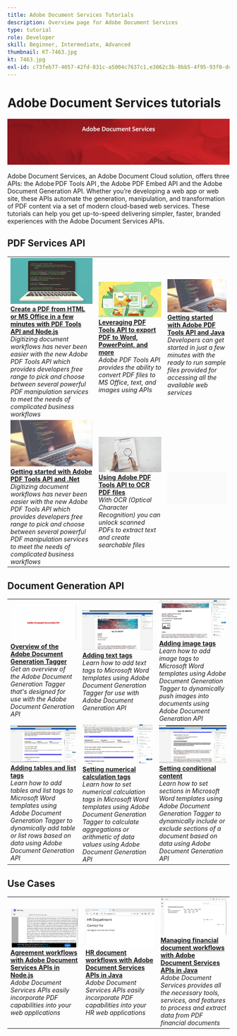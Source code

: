 ```yaml
---
title: Adobe Document Services Tutorials
description: Overview page for Adobe Document Services
type: tutorial
role: Developer
skill: Beginner, Intermediate, Advanced
thumbnail: KT-7463.jpg
kt: 7463.jpg
exl-id: c73feb77-4057-42fd-831c-a5004c7637c1,e3862c3b-8bb5-4f95-93f0-dd3d4e9e0afa
---
```


# Adobe Document Services tutorials

![Document Services Banner](assets/DS_Hero.jpg)

Adobe Document Services, an Adobe Document Cloud solution, offers three APIs: the Adobe PDF Tools API , the Adobe PDF Embed API and the Adobe Document Generation API. Whether you’re developing a web app or web site, these APIs automate the generation, manipulation, and transformation of PDF content via a set of modern cloud-based web services. These tutorials can help you get up-to-speed delivering simpler, faster, branded experiences with the Adobe Document Services APIs.

## PDF Services API

<table style="table-layout:fixed">
<tr>
 <td>
   <a href="pdfservices/createpdffromhtml.md">
      <img alt="Create a PDF from HTML or MS Office in a few minutes with PDF Tools API and Node.js" src="assets/PDFServices_GettingStartedNode_thumb.jpg" />
   </a>
    <div>
   <a href="pdfservices/createpdffromhtml.md"><strong>Create a PDF from HTML or MS Office in a few minutes with PDF Tools API and Node.js</strong></a>
    </div>
    <em>Digitizing document workflows has never been easier with the new Adobe PDF Tools API which provides developers free range to pick and choose between several powerful PDF manipulation services to meet the needs of complicated business workflows</em>
    <br>
  </td>
  <td>
   <a href="pdfservices/exportpdf.md">
      <img alt="Leveraging PDF Tools API to export PDF to Word, PowerPoint, and more" src="assets/PDFServices_ExportPDF_thumb.jpg" />
   </a>
    <div>
   <a href="pdfservices/exportpdf.md"><strong>Leveraging PDF Tools API to export PDF to Word, PowerPoint, and more</strong></a>
    </div>
    <em>Adobe PDF Tools API provides the ability to convert PDF files to MS Office, text, and images using APIs</em>
    <br>
  </td>
  <td>
   <a href="pdfservices/gettingstartedjava.md">
      <img alt="Getting started with Adobe PDF Tools API and Java" src="assets/PDFServices_GettingStartedJAVA_thumb.jpg" />
   </a>
    <div>
   <a href="pdfservices/gettingstartedjava.md"><strong>Getting started with Adobe PDF Tools API and Java</strong></a>
    </div>
    <em>Developers can get started in just a few minutes with the ready to run sample files provided for accessing all the available web services</em>
    <br>
  </td>
</tr>
<tr>
 <td>
   <a href="pdfservices/gettingstartednet.md">
      <img alt="Getting started with Adobe PDF Tools API and .Net" src="assets/PDFServices_GettingStartedNET_thumb.jpg" />
   </a>
    <div>
   <a href="pdfservices/gettingstartednet.md"><strong>Getting started with Adobe PDF Tools API and .Net</strong></a>
    </div>
    <em>Digitizing document workflows has never been easier with the new Adobe PDF Tools API which provides developers free range to pick and choose between several powerful PDF manipulation services to meet the needs of complicated business workflows</em>
    <br>
  </td>
  <td>
   <a href="pdfservices/ocr.md">
      <img alt="Using Adobe PDF Tools API to OCR PDF files" src="assets/PDFServices_OCR_Thumb.jpg" />
   </a>
    <div>
   <a href="pdfservices/ocr.md"><strong>Using Adobe PDF Tools API to OCR PDF files</strong></a>
    </div>
    <em>With OCR (Optical Character Recognition) you can unlock scanned PDFs to extract text and create searchable files</em>
    <br>
  </td>
  <td>
    <img alt="Spacer" src="assets/GrayBanner_Placeholder.png" />
    <div>
    <br>
  </td>
</tr>
</table>

## Document Generation API

<table style="table-layout:fixed">
<tr>
 <td>
   <a href="docgen/taggeroverview.md">
      <img alt="Overview of the Adobe Document Generation Tagger" src="docgen/assets/Taggeroverview_thumb.jpg" />
   </a>
    <div>
   <a href="docgen/taggeroverview.md"><strong>Overview of the Adobe Document Generation Tagger</strong></a>
    </div>
    <em>Get an overview of the Adobe Document Generation Tagger that's designed for use with the Adobe Document Generation API</em>
    <br>
  </td>
  <td>
   <a href="docgen/taggeraddtexttags.md">
      <img alt="Adding text tags" src="docgen/assets/Taggertexttags_thumb.jpg" />
   </a>
    <div>
   <a href="docgen/taggeraddtexttags.md"><strong>Adding text tags</strong></a>
    </div>
    <em>Learn how to add text tags to Microsoft Word templates using Adobe Document Generation Tagger for use with Adobe Document Generation API</em>
    <br>
  </td>
  <td>
   <a href="docgen/taggeraddimagetags.md">
      <img alt="Adding image tags" src="docgen/assets/Taggerimagetags_thumb.jpg" />
   </a>
    <div>
   <a href="docgen/taggeraddimagetags.md"><strong>Adding image tags</strong></a>
    </div>
    <em>Learn how to add image tags to Microsoft Word templates using Adobe Document Generation Tagger to dynamically push images into documents using Adobe Document Generation API</em>
    <br>
  </td>
</tr>
<tr>
 <td>
   <a href="docgen/taggertables.md">
      <img alt="Adding tables and list tags" src="docgen/assets/Taggertables_thumb.jpg" />
   </a>
    <div>
   <a href="docgen/taggertables.md"><strong>Adding tables and list tags</strong></a>
    </div>
    <em>Learn how to add tables and list tags to Microsoft Word templates using Adobe Document Generation Tagger to dynamically add table or list rows based on data using Adobe Document Generation API</em>
    <br>
  </td>
  <td>
   <a href="docgen/taggercalculations.md">
      <img alt="Setting numerical calculation tags" src="docgen/assets/Taggercalculations_thumb.jpg" />
   </a>
    <div>
   <a href="docgen/taggercalculations.md"><strong>Setting numerical calculation tags</strong></a>
    </div>
    <em>Learn how to set numerical calculation tags in Microsoft Word templates using Adobe Document Generation Tagger to calculate aggregations or arithmetic of data values using Adobe Document Generation API</em>
    <br>
  </td>
  <td>
   <a href="docgen/taggerconditional.md">
      <img alt="Setting conditional content" src="docgen/assets/Taggerconditional_thumb.jpg" />
   </a>
    <div>
   <a href="docgen/taggerconditional.md"><strong>Setting conditional content</strong></a>
    </div>
    <em>Learn how to set sections in Microsoft Word templates using Adobe Document Generation Tagger to dynamically include or exclude sections of a document based on data using Adobe Document Generation API</em>
    <br>
  </td>
</tr>
</table>

## Use Cases

<table style="table-layout:fixed">
<tr>
 <td>
   <a href="usecases/AgreementWorkflowsNodejs.md">
      <img alt="Agreement workflows with Adobe Document Services APIs in Node.js" src="assets/AWNjs_thumb.png" />
   </a>
    <div>
   <a href="usecases/AgreementWorkflowsNodejs.md"><strong>Agreement workflows with Adobe Document Services APIs in Node.js</strong></a>
    </div>
    <em>Adobe Document Services APIs easily incorporate PDF capabilities into your web applications</em>
    <br>
  </td>
  <td>
   <a href="usecases/HRAgreementWorkflowsJava.md">
      <img alt="HR document workflows with Adobe Document Services APIs in Java" src="assets/HRWJ_thumb.jpg" />
   </a>
    <div>
   <a href="usecases/HRAgreementWorkflowsJava.md"><strong>HR document workflows with Adobe Document Services APIs in Java</strong></a>
    </div>
    <em>Adobe Document Services APIs easily incorporate PDF capabilities into your HR web applications</em>
    <br>
  </td>
  <td>
   <a href="usecases/FinanceWorkflowsJava.md">
      <img alt="Managing financial document workflows with Adobe Document Services APIs in Java" src="assets/FAWJ_thumb.jpg" />
   </a>
    <div>
   <a href="usecases/FinanceWorkflowsJava.md"><strong>Managing financial document workflows with Adobe Document Services APIs in Java</strong></a>
    </div>
    <em>Adobe Document Services provides all the necessary tools, services, and features to process and extract data from PDF financial documents</em>
    <br>
  </td>
</tr>
</table>